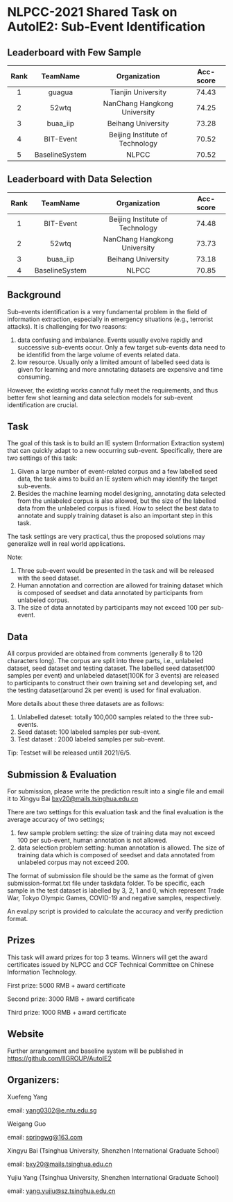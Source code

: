 # NLPCC-2021 Shared Task on AutoIE2: Sub-Event Identification

## Leaderboard with Few Sample
| Rank | TeamName | Organization | Acc-score |
| :-----: | :----: | :----: | :----: |
| 1 | guagua | Tianjin University | 74.43 |
| 2 | 52wtq | NanChang Hangkong University | 74.25 |
| 3 | buaa_iip | Beihang University | 73.28 |
| 4 | BIT-Event | Beijing Institute of Technology | 70.52 |
| 5 | BaselineSystem | NLPCC | 70.52 |


## Leaderboard with Data Selection
| Rank | TeamName | Organization | Acc-score |
| :-----: | :----: | :----: | :----: |
| 1 | BIT-Event | Beijing Institute of Technology | 74.48 |
| 2 | 52wtq | NanChang Hangkong University | 73.73 |
| 3 | buaa_iip | Beihang University | 73.18 |
| 4 | BaselineSystem | NLPCC | 70.85 |


## Background

Sub-events identification is a very fundamental problem in the field of information extraction, especially in emergency situations (e.g., terrorist attacks). It is challenging for two reasons:
1.	data confusing and imbalance. Events usually evolve rapidly and successive sub-events occur. Only a few target sub-events data need to be identifid from the large volume of events related data.
2.	low resource. Usually only a limited amount of labelled seed data is given for learning and more annotating datasets are expensive and time consuming.

However, the existing works cannot fully meet the requirements, and thus better few shot learning and data selection models for sub-event identification are crucial.


## Task

The goal of this task is to build an IE system (Information Extraction system) that can quickly adapt to a new occurring sub-event. Specifically, there are two settings of this task:
1.	Given a large number of event-related corpus and a few labelled seed data, the task aims to build an IE system which may identify the target sub-events.
2.	Besides the machine learning model designing, annotating data selected from the unlabeled corpus is also allowed, but the size of the labelled data from the unlabeled corpus is fixed. How to select the best data to annotate and supply training dataset is also an important step in this task.

The task settings are very practical, thus the proposed solutions may generalize well in real world applications.

Note:  
1.	Three sub-event would be presented in the task and will be released with the seed dataset.
2.	Human annotation and correction are allowed for training dataset which is composed of seedset and data annotated by participants from unlabeled corpus. 
3.	The size of data annotated by participants may not exceed 100 per sub-event.


## Data
All corpus provided are obtained from comments (generally 8 to 120 characters long). The corpus are split into three parts, i.e., unlabeled dataset, seed dataset and testing dataset. The  labelled seed dataset(100 samples per event) and unlabeled dataset(100K for 3 events) are released to participants to construct their own training set and developing set, and the testing dataset(around 2k per event) is used for final evaluation.

More details about these three datasets are as follows:
1.	Unlabelled dateset: totally 100,000 samples related to the three sub-events.
2.	Seed dataset: 100 labeled samples per sub-event. 
3.	Test dataset : 2000 labeled samples per sub-event.

Tip: Testset will be released untill 2021/6/5.


## Submission & Evaluation

For submission, please write the prediction result into a single file and email it to Xingyu Bai
bxy20@mails.tsinghua.edu.cn

There are two settings for this evaluation task and the final evaluation is the average accuracy of two settings;
1.	few sample problem setting: the size of training data may not exceed 100 per sub-event, human annotation is not allowed.
2.	data selection problem setting: human annotation is allowed. The size of training data which is composed of seedset and data annotated from unlabeled corpus may not exceed 200.

The format of submission file should be the same as the format of given submission-format.txt file under taskdata folder. To be specific, each sample in the test dataset is labelled by 3, 2, 1 and 0, which represent Trade War, Tokyo Olympic Games, COVID-19 and negative samples, respectively.

An eval.py script is provided to calculate the accuracy and verify prediction format. 



## Prizes

This task will award prizes for top 3 teams. Winners will get the award certificates issued by NLPCC and CCF Technical Committee on Chinese Information Technology. 


First prize:         5000 RMB + award certificate

Second prize:        3000 RMB + award certificate

Third prize:         1000 RMB + award certificate


## Website

Further arrangement and baseline system will be published in https://github.com/IIGROUP/AutoIE2

## Organizers: 

Xuefeng Yang 

email: yang0302@e.ntu.edu.sg

Weigang Guo 

email: springwg@163.com

Xingyu Bai (Tsinghua University, Shenzhen International Graduate School)

email: bxy20@mails.tsinghua.edu.cn

Yujiu Yang (Tsinghua University, Shenzhen International Graduate School)

email: yang.yujiu@sz.tsinghua.edu.cn

